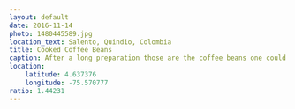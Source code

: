 ```yaml
---
layout: default
date: 2016-11-14
photo: 1480445589.jpg
location_text: Salento, Quindio, Colombia
title: Cooked Coffee Beans
caption: After a long preparation those are the coffee beans one could buy from the farm. This one is from 'la finca Las Brisas'.
location:
    latitude: 4.637376
    longitude: -75.570777
ratio: 1.44231
---
```

